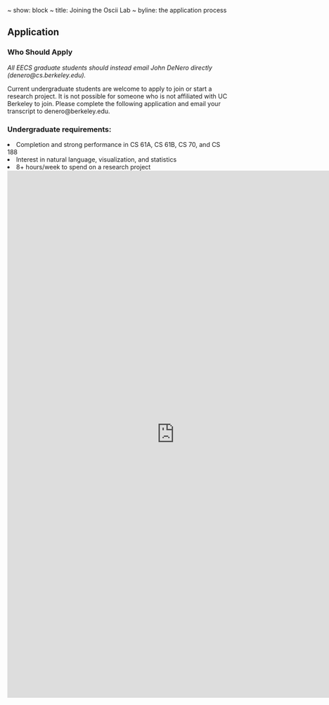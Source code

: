 ~ show: block
~ title: Joining the Oscii Lab
~ byline: the application process

<block styles>
</block styles>

<block content>
<section class="page-content col-md-12">

<h2>Application</h2>

<h3>Who Should Apply</h3>

<p><i>All EECS graduate students should instead email John DeNero directly
(denero@cs.berkeley.edu).</i></p>

<p>Current undergraduate students are welcome to apply to join or
start a research project. It is not possible for someone who is not affiliated
with UC Berkeley to join. Please complete the following application and email
your transcript to denero@berkeley.edu.</p>

<h3>Undergraduate requirements:</h3>

<li>Completion and strong performance in CS 61A, CS 61B, CS 70, and CS 188</li>
<li>Interest in natural language, visualization, and statistics</li>
<li>8+ hours/week to spend on a research project</li>

<iframe src="https://docs.google.com/a/berkeley.edu/forms/d/1b8KfqS-H5DYeRkB78zYQtm10-h_UesJnzH13MBIoe2I/viewform?embedded=true"
width="760" height="1200" frameborder="0" marginheight="0" marginwidth="0">Loading...</iframe>
</section>
</block content>

<block dependencies>
</block dependencies>
